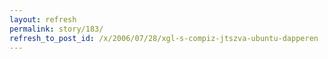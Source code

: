 ```yaml
---
layout: refresh
permalink: story/183/
refresh_to_post_id: /x/2006/07/28/xgl-s-compiz-jtszva-ubuntu-dapperen
---
```

